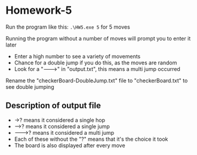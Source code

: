 # Homework-5

Run the program like this: `.\HW5.exe 5` for 5 moves

Running the program without a number of moves will prompt you to enter it later
- Enter a high number to see a variety of movements
- Chance for a double jump if you do this, as the moves are random
- Look for a "--->" in "output.txt", this means a multi jump occurred

Rename the "checkerBoard-DoubleJump.txt" file to "checkerBoard.txt" to see double jumping

## Description of output file
- ->? means it considered a single hop
- -->? means it considered a single jump
- --->? means it considered a multi jump
- Each of these without the "?" means that it's the choice it took
- The board is also displayed after every move
